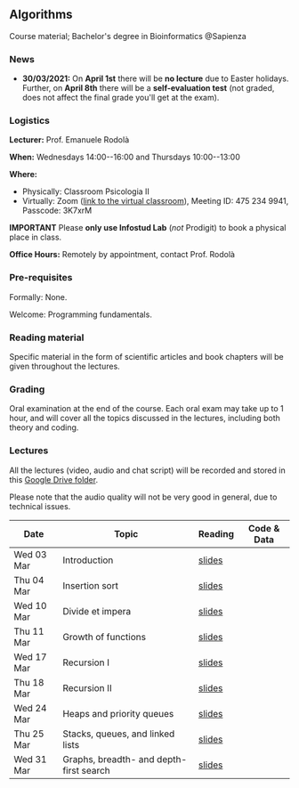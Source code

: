 ## Algorithms

Course material; Bachelor's degree in Bioinformatics @Sapienza

### News

- **30/03/2021:** On **April 1st** there will be **no lecture** due to Easter holidays. Further, on **April 8th** there will be a **self-evaluation test** (not graded, does not affect the final grade you'll get at the exam).

### Logistics

**Lecturer:** Prof. Emanuele Rodolà

**When:** Wednesdays 14:00--16:00 and Thursdays 10:00--13:00

**Where:** 

- Physically: Classroom Psicologia II
- Virtually: Zoom ([link to the virtual classroom](https://zoom.us/j/4752349941?pwd=U0doeGFLWFFDSWlzWWxvd0JGMDRndz09)), Meeting ID: 475 234 9941, Passcode: 3K7xrM

**IMPORTANT** Please **only use Infostud Lab** (*not* Prodigit) to book a physical place in class.

**Office Hours:** Remotely by appointment, contact Prof. Rodolà

### Pre-requisites

Formally: None. 

Welcome: Programming fundamentals.

### Reading material

Specific material in the form of scientific articles and book chapters will be given throughout the lectures.

### Grading

Oral examination at the end of the course. Each oral exam may take up to 1 hour, and will cover all the topics discussed in the lectures, including both theory and coding.

### Lectures

All the lectures (video, audio and chat script) will be recorded and stored in this [Google Drive folder](https://drive.google.com/drive/folders/1XsIYKkNvDSYn-fby8uWhnDDSHOz-4bf8?usp=sharing).

Please note that the audio quality will not be very good in general, due to technical issues.

**Date** | **Topic** | **Reading** | **Code & Data**
------------ | ------------- | ------------ | ------------
Wed 03 Mar | Introduction | [slides](https://github.com/erodola/Alg-s2-2021/raw/main/01_intro/01-intro.pdf) | 
Thu 04 Mar | Insertion sort | [slides](https://github.com/erodola/Alg-s2-2021/raw/main/02_sort/02-sort.pdf) | 
Wed 10 Mar | Divide et impera | [slides](https://github.com/erodola/Alg-s2-2021/raw/main/03_divide/03-divide.pdf) | 
Thu 11 Mar | Growth of functions | [slides](https://github.com/erodola/Alg-s2-2021/raw/main/04_growth/04-growth.pdf) | 
Wed 17 Mar | Recursion I | [slides](https://github.com/erodola/Alg-s2-2021/raw/main/05_recur1/05-recur1.pdf) | 
Thu 18 Mar | Recursion II | [slides](https://github.com/erodola/Alg-s2-2021/raw/main/06_recur2/06-recur2.pdf) | 
Wed 24 Mar | Heaps and priority queues | [slides](https://github.com/erodola/Alg-s2-2021/raw/main/07_heap/07-heap.pdf) | 
Thu 25 Mar | Stacks, queues, and linked lists | [slides](https://github.com/erodola/Alg-s2-2021/raw/main/08_stack/08-stack.pdf) | 
Wed 31 Mar | Graphs, breadth- and depth-first search | [slides](https://github.com/erodola/Alg-s2-2021/raw/main/09_graphs/09-graphs.pdf) | 
